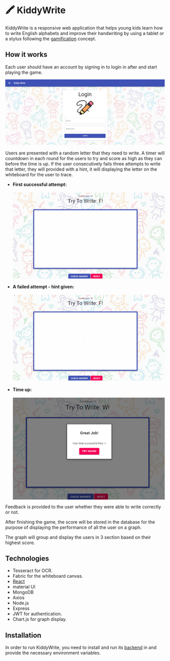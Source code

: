 # :crayon: KiddyWrite

KiddyWrite is a responsive web application that helps young kids learn how to write English alphabets and improve their handwriting by using a tablet or a stylus following the [gamification](https://en.wikipedia.org/wiki/Gamification) concept.

## How it works
 
Each user should have an account by signing in to login in after and start playing the game.

 ![login page](https://github.com/He-Nd/kiddy-write/blob/main/readmeAssets/login-pc.png)

Users are presented with a random letter that they need to write. A timer will countdown in each round for the users to try and score as high as they can before the time is up. If the user consecutively fails three attempts to write that letter, they will provided with a hint, it will displaying the letter on the whiteboard for the user to trace.


<ul>
 <li><b>First successful attempt:</b></li>
 <br/>
<img src="https://github.com/He-Nd/kiddy-write/blob/main/readmeAssets/writeCorrect.gif" align="center" /> 
&nbsp;<br/>

 <li><b>A failed attempt - hint given:</b></li>
 <br/>
<img src="https://github.com/He-Nd/kiddy-write/blob/main/readmeAssets/writeWrongAndHint.gif" />
&nbsp;<br/>

 <li><b>Time up:</b></li>
 <br/>
<img src="https://github.com/He-Nd/kiddy-write/blob/main/readmeAssets/timeUp.png" align="center" />
</ul>
Feedback is provided to the user whether they were able to write correctly or not.

After finishing the game, the score will be stored in the database for the purpose of displaying the performance of all the user on a graph.

The graph will group and display the users in 3 section based on their highest score.

## Technologies

 

- Tesseract for OCR.
- Fabric for the whiteboard canvas.
- [React](https://reactjs.org/)
- material UI
- MongoDB
- Axios
- Node.js
- Express
- JWT for authentication.
- Chart.js for graph display.

## Installation

 

In order to run KiddyWrite, you need to install and run its [backend](https://github.com/He-Nd/kiddy-write-backend) in and provide the necessary environment variables.
